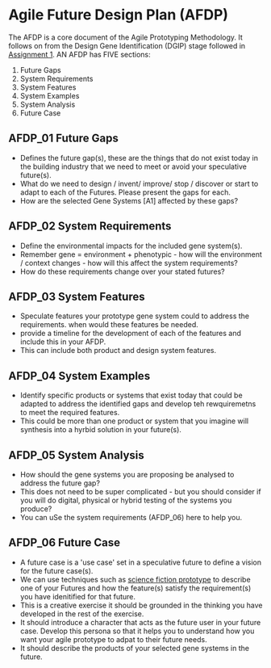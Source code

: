 # Agile Future Design Plan (AFDP)

The AFDP is a core document of the Agile Prototyping Methodology. It follows on from the Design Gene Identification (DGIP) stage followed in [Assignment 1]. AN AFDP has FIVE sections:

1. Future Gaps
1. System Requirements
1. System Features
1. System Examples
1. System Analysis
1. Future Case

## AFDP_01 Future Gaps
* Defines the future gap(s), these are the things that do not exist today in the building industry that we need to meet or avoid your speculative future(s).
* What do we need to design / invent/ improve/ stop / discover or start to adapt to each of the Futures. Please present the gaps for each.
* How are the selected Gene Systems [A1] affected by these gaps?
  
## AFDP_02 System Requirements 
* Define the environmental impacts for the included gene system(s).
* Remember gene = environment + phenotypic - how will the environment / context changes - how will this affect the system requirements?
* How do these requirements change over your stated futures?
  
## AFDP_03 System Features
* Speculate features your prototype gene system could to address the requirements. when would these features be needed.
* provide a timeline for the development of each of the features and include this in your AFDP.
* This can include both product and design system features.

## AFDP_04 System Examples
* Identify specific products or systems that exist today that could be adapted to address the identified gaps and develop teh rewquiremetns to meet the required features.
* This could be more than one product or system that you imagine will synthesis into a hyrbid solution in your future(s).

## AFDP_05 System Analysis
* How should the gene systems you are proposing be analysed to address the future gap?
* This does not need to be super complicated - but you should consider if you will do digital, physical or hybrid testing of the systems you produce?
* You can uSe the system requirements (AFDP_06) here to help you.

## AFDP_06 Future Case
* A future case is a 'use case' set in a speculative future to define a vision for the future case(s).
* We can use techniques such as [science fiction prototype] to describe one of your Futures and how the feature(s) satisfy the requirement(s) you have idenitified for that future.
* This is a creative exercise it should be grounded in the thinking you have developed in the rest of the exercise.
* It should introduce a character that acts as the future user in your future case. Develop this persona so that it helps you to understand how you want your agile prototype to adpat to their future needs.
* It should describe the products of your selected gene systems in the future.


<!-- LINKS -->

[science fiction prototype]: /Agile/Concepts/ScienceFictionPrototype
[meta disciplinary analysis]: /Agile/Concepts/MetaDisciplinary
[gene systems]: /Agile/Genes
[Assignment 1]: /Agile/Assignments/A1
